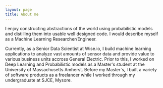 ```yaml
---
layout: page
title: About me
---
```


I enjoy constructing abstractions of the world using probabilistic models and distilling them into usable well designed code. I would describe myself as a Machine Learning Researcher/Engineer.

Currently, as a Senior Data Scientist at Wise.io, I build machine learning applications to analyze vast amounts of sensor data and provide value to various business units accross General Electric. Prior to this, I worked on Deep Learning and Probabilistic models as a Master's student at the University of Massachusetts Amherst. Before my Master's, I built a variety of software products as a freelancer while I worked through my undergraduate at SJCE, Mysore. 